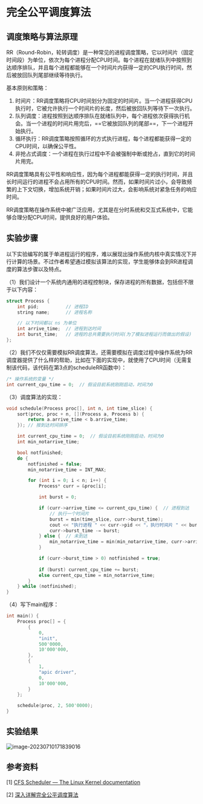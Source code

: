 # 完全公平调度算法

## 调度策略与算法原理

​	RR（Round-Robin，轮转调度）是一种常见的进程调度策略，它以时间片（固定时间段）为单位，依次为每个进程分配CPU时间。每个进程在就绪队列中按照到达顺序排队，并且每个进程都能够在一个时间片内获得一定的CPU执行时间，然后被放回队列尾部继续等待执行。

基本原则和策略：

1. 时间片：RR调度策略将CPU时间划分为固定的时间片。当一个进程获得CPU执行时，它被允许执行一个时间片的长度，然后被放回队列等待下一次执行。
2. 队列调度：进程按照到达顺序排队在就绪队列中，每个进程依次获得执行机会。当一个进程的时间片用完后，==它被放回队列的尾部==，下一个进程开始执行。
3. 循环执行：RR调度策略按照循环的方式执行进程，每个进程都能获得一定的CPU时间，以确保公平性。
4. 非抢占式调度：一个进程在执行过程中不会被强制中断或抢占，直到它的时间片用完。

​	RR调度策略具有公平性和响应性，因为每个进程都能获得一定的执行时间，并且长时间运行的进程不会占用所有的CPU时间。然而，如果时间片过小，会导致频繁的上下文切换，增加系统开销；如果时间片过大，会影响系统对紧急任务的响应时间。

​	RR调度策略在操作系统中被广泛应用，尤其是在分时系统和交互式系统中，它能够合理分配CPU时间，提供良好的用户体验。



## 实验步骤			

​	以下实验编写的属于单进程运行的程序，难以展现出操作系统内核中真实情况下并行计算的场景。不过作者希望通过模拟该算法的实现，学生能够体会到RR进程调度的算法步骤以及特点。

（1）我们设计一个系统内通用的进程控制块，保存进程的所有数据，包括但不限于以下内容：

```cpp
struct Process {
	int pid;          // 进程ID
	string name;      // 进程名称

	// 以下时间都以 ns 为单位
	int arrive_time;  // 进程到达时间
	int burst_time;   // 进程的总共需要执行时间(为了模拟进程运行而做出的假设)
};
```



（2）我们不仅仅需要模拟RR调度算法，还需要模拟在调度过程中操作系统为RR调度器提供了什么样的帮助，比如在下面的实现中，就使用了CPU时间（无需复制该代码，该代码在第3点的scheduleRR函数中）：

```cpp
/* 操作系统的变量 */
int current_cpu_time = 0;  // 假设目前系统刚刚启动，时间为0
```



（3）调度算法的实现：

```cpp
void schedule(Process proc[], int n, int time_slice) {
	sort(proc, proc + n, [](Process a, Process b) {
		return a.arrive_time < b.arrive_time;
	}); // 按到达时间排序

	int current_cpu_time = 0;  // 假设目前系统刚刚启动，时间为0
	int min_notarrive_time;

	bool notfinished;
	do {
		notfinished = false;   
		min_notarrive_time = INT_MAX;

		for (int i = 0; i < n; i++) {
			Process* curr = &proc[i];

			int burst = 0;

			if (curr->arrive_time <= current_cpu_time) {  // 进程到达
				// 执行一个时间片
				burst = min(time_slice, curr->burst_time);
				cout << "执行进程 " << curr->pid << "，执行时间片 " << burst << " ns" << endl;
				curr->burst_time -= burst;
			} else {  // 未到达
				min_notarrive_time = min(min_notarrive_time, curr->arrive_time);
			}

			if (curr->burst_time > 0) notfinished = true;
			
			if (burst) current_cpu_time += burst;
			else current_cpu_time = min_notarrive_time;
		}
	} while (notfinished);
}
```



（4）写下main程序：

```cpp
int main() {
	Process proc[] = {
		{
			0,
			"init",
			500'0000,
			10'000'000,
		},
		{
			1,
			"apic driver",
			0,
			10'000'000,
		}
	};

	schedule(proc, 2, 500'0000);
}
```







## 实验结果

![image-20230710171839016](D:\DragonOS\dragonos4edu\docs\.vuepress\public\lab3\RR-result.png)





## 参考资料

[1] [CFS Scheduler — The Linux Kernel documentation](https://docs.kernel.org/scheduler/sched-design-CFS.html)

[2] [深入详解完全公平调度算法](https://zhuanlan.zhihu.com/p/486037199)



